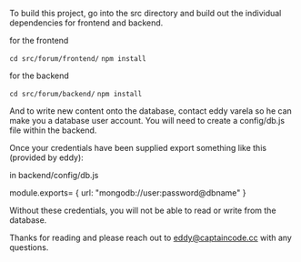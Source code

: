 To build this project, go into the src directory and build out the individual dependencies for frontend and backend.

for the frontend

```cd src/forum/frontend/```
```npm install```

for the backend

```cd src/forum/backend/```
```npm install```

And to write new content onto the database, contact eddy varela so he can make you a database user account. You will need to create a config/db.js file within the backend.

Once your credentials have been supplied export something like this (provided by eddy):

in backend/config/db.js

module.exports= {
      url: "mongodb://user:password@dbname"
}

Without these credentials, you will not be able to read or write from the database.

Thanks for reading and please reach out to eddy@captaincode.cc with any questions.